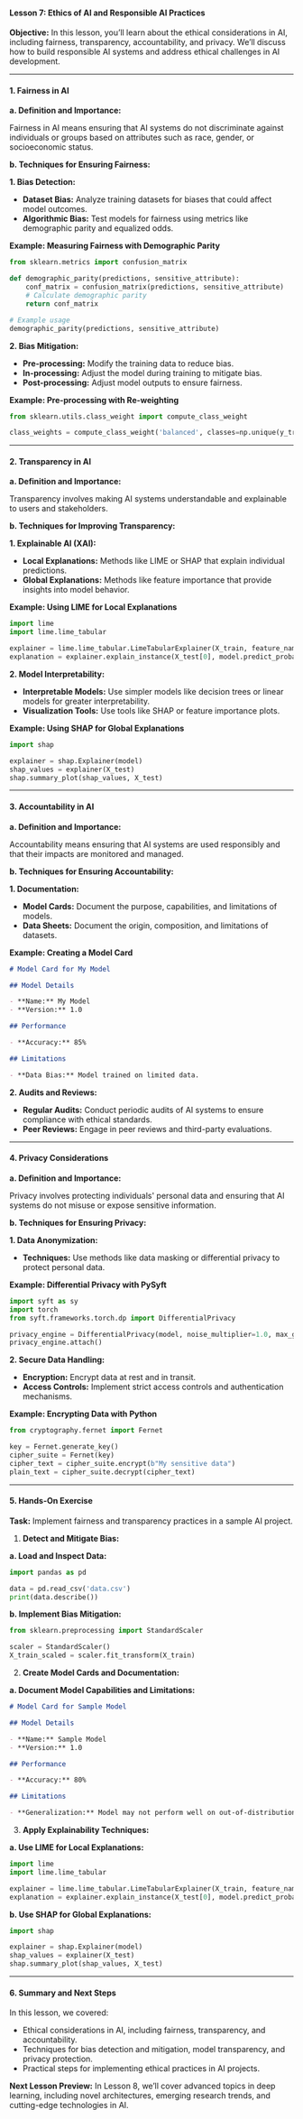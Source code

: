 #### **Lesson 7: Ethics of AI and Responsible AI Practices**

**Objective:**
In this lesson, you’ll learn about the ethical considerations in AI, including fairness, transparency, accountability, and privacy. We’ll discuss how to build responsible AI systems and address ethical challenges in AI development.

---

#### **1. Fairness in AI**

**a. Definition and Importance:**

Fairness in AI means ensuring that AI systems do not discriminate against individuals or groups based on attributes such as race, gender, or socioeconomic status.

**b. Techniques for Ensuring Fairness:**

**1. Bias Detection:**

- **Dataset Bias:** Analyze training datasets for biases that could affect model outcomes.
- **Algorithmic Bias:** Test models for fairness using metrics like demographic parity and equalized odds.

**Example: Measuring Fairness with Demographic Parity**

```python
from sklearn.metrics import confusion_matrix

def demographic_parity(predictions, sensitive_attribute):
    conf_matrix = confusion_matrix(predictions, sensitive_attribute)
    # Calculate demographic parity
    return conf_matrix

# Example usage
demographic_parity(predictions, sensitive_attribute)
```

**2. Bias Mitigation:**

- **Pre-processing:** Modify the training data to reduce bias.
- **In-processing:** Adjust the model during training to mitigate bias.
- **Post-processing:** Adjust model outputs to ensure fairness.

**Example: Pre-processing with Re-weighting**

```python
from sklearn.utils.class_weight import compute_class_weight

class_weights = compute_class_weight('balanced', classes=np.unique(y_train), y=y_train)
```

---

#### **2. Transparency in AI**

**a. Definition and Importance:**

Transparency involves making AI systems understandable and explainable to users and stakeholders.

**b. Techniques for Improving Transparency:**

**1. Explainable AI (XAI):**

- **Local Explanations:** Methods like LIME or SHAP that explain individual predictions.
- **Global Explanations:** Methods like feature importance that provide insights into model behavior.

**Example: Using LIME for Local Explanations**

```python
import lime
import lime.lime_tabular

explainer = lime.lime_tabular.LimeTabularExplainer(X_train, feature_names=feature_names, class_names=class_names)
explanation = explainer.explain_instance(X_test[0], model.predict_proba)
```

**2. Model Interpretability:**

- **Interpretable Models:** Use simpler models like decision trees or linear models for greater interpretability.
- **Visualization Tools:** Use tools like SHAP or feature importance plots.

**Example: Using SHAP for Global Explanations**

```python
import shap

explainer = shap.Explainer(model)
shap_values = explainer(X_test)
shap.summary_plot(shap_values, X_test)
```

---

#### **3. Accountability in AI**

**a. Definition and Importance:**

Accountability means ensuring that AI systems are used responsibly and that their impacts are monitored and managed.

**b. Techniques for Ensuring Accountability:**

**1. Documentation:**

- **Model Cards:** Document the purpose, capabilities, and limitations of models.
- **Data Sheets:** Document the origin, composition, and limitations of datasets.

**Example: Creating a Model Card**

```markdown
# Model Card for My Model

## Model Details

- **Name:** My Model
- **Version:** 1.0

## Performance

- **Accuracy:** 85%

## Limitations

- **Data Bias:** Model trained on limited data.
```

**2. Audits and Reviews:**

- **Regular Audits:** Conduct periodic audits of AI systems to ensure compliance with ethical standards.
- **Peer Reviews:** Engage in peer reviews and third-party evaluations.

---

#### **4. Privacy Considerations**

**a. Definition and Importance:**

Privacy involves protecting individuals' personal data and ensuring that AI systems do not misuse or expose sensitive information.

**b. Techniques for Ensuring Privacy:**

**1. Data Anonymization:**

- **Techniques:** Use methods like data masking or differential privacy to protect personal data.

**Example: Differential Privacy with PySyft**

```python
import syft as sy
import torch
from syft.frameworks.torch.dp import DifferentialPrivacy

privacy_engine = DifferentialPrivacy(model, noise_multiplier=1.0, max_grad_norm=1.0)
privacy_engine.attach()
```

**2. Secure Data Handling:**

- **Encryption:** Encrypt data at rest and in transit.
- **Access Controls:** Implement strict access controls and authentication mechanisms.

**Example: Encrypting Data with Python**

```python
from cryptography.fernet import Fernet

key = Fernet.generate_key()
cipher_suite = Fernet(key)
cipher_text = cipher_suite.encrypt(b"My sensitive data")
plain_text = cipher_suite.decrypt(cipher_text)
```

---

#### **5. Hands-On Exercise**

**Task:** Implement fairness and transparency practices in a sample AI project.

1. **Detect and Mitigate Bias:**

**a. Load and Inspect Data:**

```python
import pandas as pd

data = pd.read_csv('data.csv')
print(data.describe())
```

**b. Implement Bias Mitigation:**

```python
from sklearn.preprocessing import StandardScaler

scaler = StandardScaler()
X_train_scaled = scaler.fit_transform(X_train)
```

2. **Create Model Cards and Documentation:**

**a. Document Model Capabilities and Limitations:**

```markdown
# Model Card for Sample Model

## Model Details

- **Name:** Sample Model
- **Version:** 1.0

## Performance

- **Accuracy:** 80%

## Limitations

- **Generalization:** Model may not perform well on out-of-distribution data.
```

3. **Apply Explainability Techniques:**

**a. Use LIME for Local Explanations:**

```python
import lime
import lime.lime_tabular

explainer = lime.lime_tabular.LimeTabularExplainer(X_train, feature_names=feature_names, class_names=class_names)
explanation = explainer.explain_instance(X_test[0], model.predict_proba)
```

**b. Use SHAP for Global Explanations:**

```python
import shap

explainer = shap.Explainer(model)
shap_values = explainer(X_test)
shap.summary_plot(shap_values, X_test)
```

---

#### **6. Summary and Next Steps**

In this lesson, we covered:

- Ethical considerations in AI, including fairness, transparency, and accountability.
- Techniques for bias detection and mitigation, model transparency, and privacy protection.
- Practical steps for implementing ethical practices in AI projects.

**Next Lesson Preview:**
In Lesson 8, we’ll cover advanced topics in deep learning, including novel architectures, emerging research trends, and cutting-edge technologies in AI.
